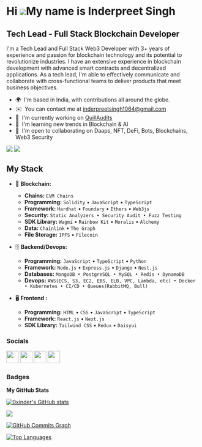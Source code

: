 Hi ![](https://user-images.githubusercontent.com/18350557/176309783-0785949b-9127-417c-8b55-ab5a4333674e.gif)My name is Inderpreet Singh
===========================================================================================================================================

Tech Lead - Full Stack Blockchain Developer
--------------------------------

I'm a Tech Lead and Full Stack Web3 Developer with 3+ years of experience and passion for blockchain technology and its potential to revolutionize industries. I have an extensive experience in blockchain development with advanced smart contracts and decentralized applications. As a tech lead, I'm able to effectively communicate and collaborate with cross-functional teams to deliver products that meet business objectives.

* 🌍  I'm based in India, with contributions all around the globe.
* ✉️  You can contact me at [inderpreetsingh1064@gmail.com](mailto:inderpreetsingh1064@gmail.com)
* 🚀  I'm currently working on [QuillAudits](https://www.quillaudits.com/smart-contract-audit)
* 🧠  I'm learning new trends in Blockchain & AI
* 🤝  I'm open to collaborating on Daaps, NFT, DeFi, Bots, Blockchains, Web3 Security


<a href="https://www.twitter.com/Oxinder" target="_blank" rel="noreferrer"><img
src="https://img.shields.io/twitter/follow/Oxinder?logo=x&style=for-the-badge&color=0891b2&labelColor=1c1917"
/></a>
<a href="https://www.github.com/0xinder" target="_blank" rel="noreferrer"><img
src="https://img.shields.io/github/followers/0xinder?logo=github&style=for-the-badge&color=0891b2&labelColor=1c1917" /></a>

## My Stack

- 🎡 **Blockchain:**
  - **Chains:** `EVM Chains`
  - **Programming:** `Solidity` • `JavaScript` • `TypeScript`
  - **Framework:** `Hardhat` • `Foundary` • `Ethers` • `Web3js`
  - **Security:** `Static Analyzers • Security Audit • Fuzz Testing`
  - **SDK Library:** `Wagmi` • `Rainbow Kit` • `Moralis` • `Alchemy`
  - **Data:** `Chainlink` • `The Graph`
  - **File Storage:** `IPFS` • `Filecoin`

- 🗄️ **Backend/Devops:**

  - **Programming:** `JavaScript` • `TypeScript` • `Python`
  - **Framework:** `Node.js` • `Express.js` • `Django` • `Nest.js`
  - **Databases:** `MongoDB • PostgreSQL • MySQL • Redis • DynamoDB`
  - **Devops:** `AWS(ECS, S3, EC2, EBS, ELB, VPC, Lambda, etc) • Docker • Kubernetes • CI/CD • Queues(RabbitMQ, Bull)`

- 🖥 **Frontend :**
  - **Programming:** `HTML` • `CSS` • `JavaScript` • `TypeScript`
  - **Framework:** `React.js` • `Next.js`
  - **SDK Library:** `Tailwind CSS` • `Redux` • `Daisyui`

### Socials

<p align="left"> <a href="https://www.github.com/0xinder" target="_blank" rel="noreferrer"><img src="https://raw.githubusercontent.com/danielcranney/readme-generator/main/public/icons/socials/github.svg" width="32" height="32" /></a> <a href="http://www.instagram.com/0xinder" target="_blank" rel="noreferrer"><img src="https://raw.githubusercontent.com/danielcranney/readme-generator/main/public/icons/socials/instagram.svg" width="32" height="32" /></a> <a href="https://www.linkedin.com/in/0xinder/" target="_blank" rel="noreferrer"><img src="https://raw.githubusercontent.com/danielcranney/readme-generator/main/public/icons/socials/linkedin.svg" width="32" height="32" /></a> <a href="https://www.twitter.com/inderpreet1064" target="_blank" rel="noreferrer"><img src="https://raw.githubusercontent.com/danielcranney/readme-generator/main/public/icons/socials/twitter.svg" width="32" height="32" /></a></p>

### Badges

<b>My GitHub Stats</b>

<a href="http://www.github.com/0xinder"><img src="https://github-readme-stats.vercel.app/api?username=0xinder&show_icons=true&hide=&count_private=true&title_color=0f172a&text_color=000000&icon_color=a855f7&bg_color=ffffff&hide_border=true&show_icons=true" alt="0xinder's GitHub stats" /></a>

<a href="http://www.github.com/0xinder"><img src="https://github-readme-streak-stats.herokuapp.com/?user=0xinder&stroke=000000&background=ffffff&ring=0f172a&fire=0f172a&currStreakNum=000000&currStreakLabel=0f172a&sideNums=000000&sideLabels=000000&dates=000000&hide_border=true" /></a>

<a href="http://www.github.com/0xinder"><img src="https://activity-graph.herokuapp.com/graph?username=0xinder&bg_color=ffffff&color=000000&line=a855f7&point=000000&area_color=ffffff&area=true&hide_border=true&custom_title=GitHub%20Commits%20Graph" alt="GitHub Commits Graph" /></a>

<a href="https://github.com/0xinder" align="left"><img src="https://github-readme-stats.vercel.app/api/top-langs/?username=0xinder&langs_count=10&title_color=0f172a&text_color=000000&icon_color=a855f7&bg_color=ffffff&hide_border=true&locale=en&custom_title=Top%20%Languages" alt="Top Languages" /></a>
